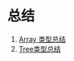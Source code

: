 # 总结

1. [Array 类型总结](https://github.com/MikasaLevi/DS-Algorithm/issues/96)
2. [Tree类型总结](https://github.com/MikasaLevi/DS-Algorithm/issues/102)
